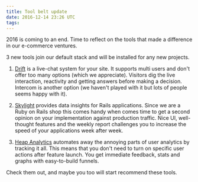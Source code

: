 ```yaml
---
title: Tool belt update
date: 2016-12-14 23:26 UTC
tags:
---
```


2016 is coming to an end. Time to reflect on the tools that made a difference in our e-commerce ventures.

3 new tools join our default stack and will be installed for any new projects.

1. [Drift](https://drift.com) is a live-chat system for your site. It supports multi users and don't offer too many options (which we appreciate). Visitors dig the live interaction, reactivity and getting answers before making a decision. Intercom is another option (we haven't played with it but lots of people seems happy with it).

2. [Skylight](https://skylight.io) provides data insights for Rails applications. Since we are a Ruby on Rails shop this comes handy when comes time to get a second opinion on your implementation against production traffic. Nice UI, well-thought features and the weekly report challenges you to increase the speed of your applications week after week.

3. [Heap Analytics](https://heapanalytics.com) automates away the annoying parts of user analytics by tracking it all. This means that you don't need to turn on specific user actions after feature launch. You get immediate feedback, stats and graphs with easy-to-build funnels.

Check them out, and maybe you too will start recommend these tools.
